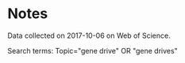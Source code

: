 # Notes

Data collected on 2017-10-06 on Web of Science. 

Search terms: Topic="gene drive" OR "gene drives"


